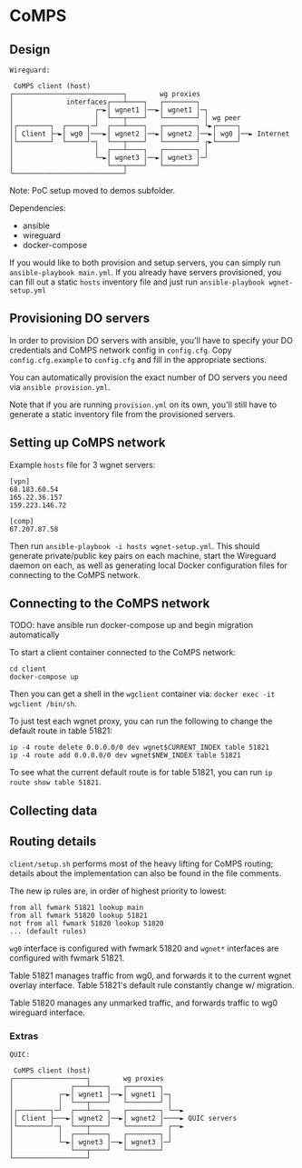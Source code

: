 # CoMPS

## Design

```
Wireguard:

 CoMPS client (host)
┌───────────────────────────┐        wg proxies
│             interfaces┌───┴────┐   ┌────────┐
│                    ┌─►│ wgnet1 │──►│ wgnet1 │─┐
│                    │  └───┬────┘   └────────┘ │ wg peer
│┌────────┐  ┌─────┐─┘  ┌───┴────┐   ┌────────┐ └►┌─────┐
││ Client ├─►│ wg0 │───►│ wgnet2 │──►│ wgnet2 │──►│ wg0 │──► Internet
│└────────┘  └─────┘─┐  └───┬────┘   └────────┘ ┌►└─────┘
│                    │  ┌───┴────┐   ┌────────┐ │
│                    └─►│ wgnet3 │──►│ wgnet3 │─┘
│                       └───┬────┘   └────────┘
└───────────────────────────┘
```

Note: PoC setup moved to demos subfolder.


Dependencies:
 * ansible
 * wireguard
 * docker-compose

If you would like to both provision and setup servers, you can simply run `ansible-playbook main.yml`. If you already have servers provisioned, you can fill out a static `hosts` inventory file and just run `ansible-playbook wgnet-setup.yml`

## Provisioning DO servers
In order to provision DO servers with ansible, you'll have to specify your DO credentials and CoMPS network config in `config.cfg`. Copy `config.cfg.example` to `config.cfg` and fill in the appropriate sections.

You can automatically provision the exact number of DO servers you need via `ansible provision.yml`.

Note that if you are running `provision.yml` on its own, you'll still have to generate a static inventory file from the provisioned servers.


## Setting up CoMPS network
Example `hosts` file for 3 wgnet servers:

```
[vpn]
68.183.60.54
165.22.36.157
159.223.146.72

[comp]
67.207.87.58
```

Then run `ansible-playbook -i hosts wgnet-setup.yml`. This should generate private/public key pairs on each machine, start the Wireguard daemon on each, as well as generating local Docker configuration files for connecting to the CoMPS network.

## Connecting to the CoMPS network
TODO: have ansible run docker-compose up and begin migration automatically

To start a client container connected to the CoMPS network:
```
cd client
docker-compose up
```

Then you can get a shell in the `wgclient` container via: `docker exec -it wgclient /bin/sh`.

To just test each wgnet proxy, you can run the following to change the default route in table 51821:
```
ip -4 route delete 0.0.0.0/0 dev wgnet$CURRENT_INDEX table 51821
ip -4 route add 0.0.0.0/0 dev wgnet$NEW_INDEX table 51821
```

To see what the current default route is for table 51821, you can run `ip route show table 51821`.

## Collecting data

## Routing details

`client/setup.sh` performs most of the heavy lifting for CoMPS routing; details about the implementation can also be found in the file comments.

The new ip rules are, in order of highest priority to lowest:
```
from all fwmark 51821 lookup main
from all fwmark 51820 lookup 51821
not from all fwmark 51820 lookup 51820
... (default rules)
```
`wg0` interface is configured with fwmark 51820 and `wgnet*` interfaces are configured with fwmark 51821.

Table 51821 manages traffic from wg0, and forwards it to the current wgnet overlay interface. Table 51821's default rule constantly change w/ migration. 

Table 51820 manages any unmarked traffic, and forwards traffic to wg0 wireguard interface.






### Extras
```
QUIC:

 CoMPS client (host)
┌──────────────────┐        wg proxies
│              ┌───┴────┐   ┌────────┐
│           ┌─►│ wgnet1 │──►│ wgnet1 │─┐
│           │  └───┬────┘   └────────┘ │  
│┌────────┐─┘  ┌───┴────┐   ┌────────┐ └──►
││ Client ├───►│ wgnet2 │──►│ wgnet2 │────► QUIC servers
│└────────┘─┐  └───┬────┘   └────────┘ ┌──►
│           │  ┌───┴────┐   ┌────────┐ │
│           └─►│ wgnet3 │──►│ wgnet3 │─┘
│              └───┬────┘   └────────┘
└──────────────────┘
```


